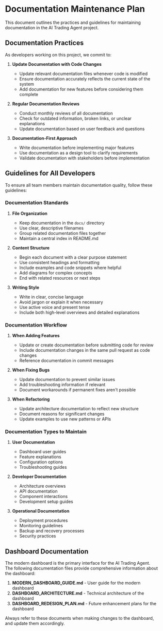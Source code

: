 # Documentation Maintenance Plan

This document outlines the practices and guidelines for maintaining documentation in the AI Trading Agent project.

## Documentation Practices

As developers working on this project, we commit to:

1. **Update Documentation with Code Changes**
   - Update relevant documentation files whenever code is modified
   - Ensure documentation accurately reflects the current state of the system
   - Add documentation for new features before considering them complete

2. **Regular Documentation Reviews**
   - Conduct monthly reviews of all documentation
   - Check for outdated information, broken links, or unclear explanations
   - Update documentation based on user feedback and questions

3. **Documentation-First Approach**
   - Write documentation before implementing major features
   - Use documentation as a design tool to clarify requirements
   - Validate documentation with stakeholders before implementation

## Guidelines for All Developers

To ensure all team members maintain documentation quality, follow these guidelines:

### Documentation Standards

1. **File Organization**
   - Keep documentation in the `docs/` directory
   - Use clear, descriptive filenames
   - Group related documentation files together
   - Maintain a central index in README.md

2. **Content Structure**
   - Begin each document with a clear purpose statement
   - Use consistent headings and formatting
   - Include examples and code snippets where helpful
   - Add diagrams for complex concepts
   - End with related resources or next steps

3. **Writing Style**
   - Write in clear, concise language
   - Avoid jargon or explain it when necessary
   - Use active voice and present tense
   - Include both high-level overviews and detailed explanations

### Documentation Workflow

1. **When Adding Features**
   - Update or create documentation before submitting code for review
   - Include documentation changes in the same pull request as code changes
   - Reference documentation in commit messages

2. **When Fixing Bugs**
   - Update documentation to prevent similar issues
   - Add troubleshooting information if relevant
   - Document workarounds if permanent fixes aren't possible

3. **When Refactoring**
   - Update architecture documentation to reflect new structure
   - Document reasons for significant changes
   - Update examples to use new patterns or APIs

### Documentation Types to Maintain

1. **User Documentation**
   - Dashboard user guides
   - Feature explanations
   - Configuration options
   - Troubleshooting guides

2. **Developer Documentation**
   - Architecture overviews
   - API documentation
   - Component interactions
   - Development setup guides

3. **Operational Documentation**
   - Deployment procedures
   - Monitoring guidelines
   - Backup and recovery processes
   - Security practices

## Dashboard Documentation

The modern dashboard is the primary interface for the AI Trading Agent. The following documentation files provide comprehensive information about the dashboard:

1. **MODERN_DASHBOARD_GUIDE.md** - User guide for the modern dashboard
2. **DASHBOARD_ARCHITECTURE.md** - Technical architecture of the dashboard
3. **DASHBOARD_REDESIGN_PLAN.md** - Future enhancement plans for the dashboard

Always refer to these documents when making changes to the dashboard, and update them accordingly.
